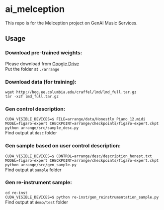 # ai_melception

This repo is for the Melception project on GenAI Music Services.

## Usage
### Download pre-trained weights:   
Please download from
[Google Drive](https://drive.google.com/file/d/10E6F8RbRuSSg9wmYiPv6jyDsaFSSuyte/view?usp=drive_link)    
Put the folder at `./arrange`
### Download data (for training):
```
wget http://hog.ee.columbia.edu/craffel/lmd/lmd_full.tar.gz
tar -xzf lmd_full.tar.gz
```

### Gen control description:   
`CUDA_VISIBLE_DEVICES=$ FILE=arrange/data/Honestly_Piano_12.midi MODEL=figaro-expert CHECKPOINT=arrange/checkpoints/figaro-expert.ckpt python arrange/src/sample_desc.py`   
Find output at `desc` folder
   
### Gen sample based on user control description:   
`CUDA_VISIBLE_DEVICES=$ CONTROL=arrange/desc/description_honest.txt MODEL=figaro-expert CHECKPOINT=arrange/checkpoints/figaro-expert.ckpt python arrange/src/gen_sample.py`    
Find output at `sample` folder
    
### Gen re-instrument sample:  
`cd re-inst`    
`CUDA_VISIBLE_DEVICES=$ python re-inst/gen_reinstrumentation_sample.py`
Find output at `demo/test` folder
